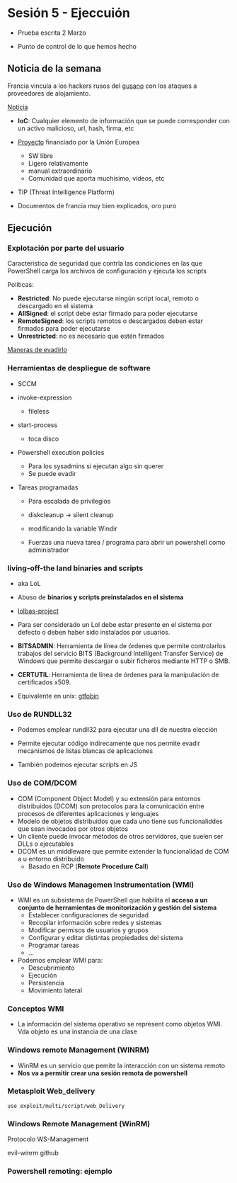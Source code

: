 # Sesión 5 - Ejeccuión

* Prueba escrita 2 Marzo

* Punto de control de lo que hemos hecho

## Noticia de la semana


Francia vincula a los hackers rusos del [gusano](https://threatravens.com/france-links-russian-sandworm-hackers-to-hosting-provider-attacks/)  con los ataques a proveedores de alojamiento.

[Noticia](https://www.cert.ssi.gouv.fr/cti/CERTFR-2021-CTI-005/)


* __IoC__: Cualquier elemento de información que se puede corresponder con un activo malicioso, url, hash, firma, etc
* [Proyecto](https://www.misp-project.org/) financiado por la Unión Europea
  * SW libre
  * Ligero relativamente
  * manual extraordinario
  * Comunidad que aporta muchísimo, vídeos, etc

* TIP (Threat Intelligence Platform)
* Documentos de francia muy bien explicados, oro puro

## Ejecución

### Explotación por parte del usuario

Característica de seguridad que contrla las condiciones en las que PowerShell carga los archivos de configuración y ejecuta los scripts

Políticas:

* __Restricted__: No puede ejecutarse ningún script local, remoto o descargado en el sistema
* __AllSigned__: el script debe estar firmado para poder ejecutarse
* __RemoteSigned__: los scripts remotos o descargados deben estar firmados para poder ejecutarse
* __Unrestricted__: no es necesario que estén firmados


[Maneras de evadirlo](https://blog.netspi.com/15-ways-to-bypass-the-powershell-execution-policy/)

### Herramientas de despliegue de software
  * SCCM

  * invoke-expression
    * fileless
  * start-process
    * toca disco

* Powershell execution policies
  * Para los sysadmins si ejecutan algo sin querer
  * Se puede evadir


* Tareas programadas

  * Para escalada de privilegios

  * diskcleanup -> silent cleanup

  * modificando la variable Windir

  * Fuerzas una nueva tarea / programa para abrir un powershell como administrador



### living-off-the land binaries and scripts

* aka LoL

* Abuso de __binarios y scripts preinstalados en el sistema__

* [lolbas-project](https://lolbas-project.github.io)

* Para ser considerado un Lol debe estar presente en el sistema por defecto o deben haber sido instalados por usuarios.

* __BITSADMIN__: Herramienta de línea de órdenes que permite controlarlos trabajos del servicio BITS (Background Intelligent Transfer Service) de Windows que permite descargar o subir ficheros mediante HTTP o SMB.

* __CERTUTIL__: Herramienta de línea de órdenes para la manipulación de certificados x509.


* Equivalente en unix: [gtfobin](https://gtfobins.github.io)

### Uso de RUNDLL32

* Podemos emplear rundll32 para ejecutar una dll de nuestra elección

* Permite ejecutar código indirecamente que nos permite evadir mecanismos de listas blancas de aplicaciones
* También podemos ejecutar scripts en JS

### Uso de COM/DCOM

* COM (Component Object Model) y su extensión para entornos distribuidos (DCOM) son protocolos para la comunicación entre procesos de diferentes aplicaciones y lenguajes 
* Modelo de objetos distribuidos que cada uno tiene sus funcionaliddes que sean invocados por otros objetos
* Un cliente puede invocar métodos de otros servidores, que suelen ser DLLs o ejecutables
* DCOM es un middleware que permite extender la funcionalidad de COM a u entorno distribuido
  * Basado en RCP (__Remote Procedure Call__)


### Uso de Windows Managemen Instrumentation (WMI)

* WMI es un subsistema de PowerShell que habilita el __acceso a un conjunto de herramientas de monitorización y gestión del sistema__
  * Establecer configuraciones de seguridad
  * Recopilar información sobre redes y sistemas
  * Modificar permisos de usuarios y grupos
  * Configurar y editar distintas propiedades del sistema
  * Programar tareas
  * ...
* Podemos emplear WMI para:
  * Descubrimiento
  * Ejecución
  * Persistencia
  * Movimiento lateral

### Conceptos WMI

* La información del sistema operativo se represent como objetos WMI. Vda objeto es una instancia de una clase

### Windows remote Management (WINRM)

* WinRM es un servicio que pemite la interacción con un sistema remoto
* __Nos va a permitir crear una sesión remota de powershell__


### Metasploit Web_delivery

`use exploit/multi/script/web_Delivery`

### Windows Remote Management (WinRM)

Protocolo WS-Management

evil-winrm github

### Powershell remoting: ejemplo